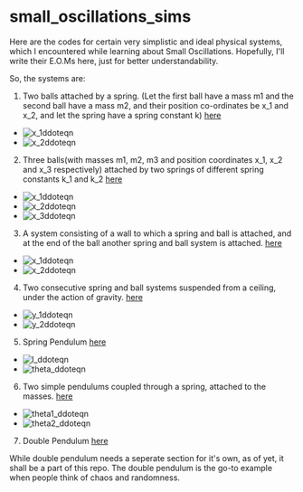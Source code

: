# small_oscillations_sims

Here are the codes for certain very simplistic and ideal physical systems, which I encountered while learning about Small Oscillations. 
Hopefully, I'll write their E.O.Ms here, just for better understandability.

So, the systems are:
1. Two balls attached by a spring. (Let the first ball have a mass m1 and the second ball have a mass m2, and their position co-ordinates be x_1 and x_2, and let the spring have a spring constant k) [here](https://www.glowscript.org/#/user/p.b.ashish786/folder/onlysmalloscillations/program/2balls1spring)

- ![x_1ddoteqn](https://latex.codecogs.com/gif.latex?\ddot{x}_1=\dfrac{-k}{m_1}((x_1&space;-&space;x_{01})&space;-&space;(x_2-x_{02})))
- ![x_2ddoteqn](https://latex.codecogs.com/gif.latex?\ddot{x}_2=\dfrac{-k}{m_1}((x_2&space;-&space;x_{02})&space;-&space;(x_1-x_{01})))

2. Three balls(with masses m1, m2, m3 and position coordinates x_1, x_2 and x_3 respectively) attached by two springs of different spring constants k_1 and k_2 [here](https://www.glowscript.org/#/user/p.b.ashish786/folder/onlysmalloscillations/program/3balls2springs)

- ![x_1ddoteqn](https://latex.codecogs.com/gif.latex?\ddot{x}_1=\dfrac{-k_1}{m_1}((x_1-x_{01})&space;-&space;x_2))
- ![x_2ddoteqn](https://latex.codecogs.com/gif.latex?\ddot{x}_2=\dfrac{-k_1}{m_1}(x_2-(x_1-x_{01}))-\dfrac{k_2}{m_2}((x_2-x_{03})-x_3))
- ![x_3ddoteqn](https://latex.codecogs.com/gif.latex?\ddot{x}_3=\dfrac{-k_2}{m_3}(x_3-x_{03}-x_2))

3. A system consisting of a wall to which a spring and ball is attached, and at the end of the ball another spring and ball system is attached. [here](https://www.glowscript.org/#/user/p.b.ashish786/folder/onlysmalloscillations/program/wall2balls2springs)

- ![x_1ddoteqn](https://latex.codecogs.com/gif.latex?\ddot{x}_1=\dfrac{1}{m_1}[(k_2(x_2-x_{02})-(x_1-x_{01}))-(k_1&plus;k_2)(x_1-x_{01})])
- ![x_2ddoteqn](https://latex.codecogs.com/gif.latex?\ddot{x}_1=\dfrac{1}{m_2}[((x_1-x_{01})-(x_2-x_{02}))&plus;(x_1-x_{01})])

4. Two consecutive spring and ball systems suspended from a ceiling, under the action of gravity. [here](https://www.glowscript.org/#/user/p.b.ashish786/folder/onlysmalloscillations/program/hanging2balls2springs)

- ![y_1ddoteqn](https://latex.codecogs.com/gif.latex?\ddot{y}_1&space;=&space;\dfrac{1}{m_1}[(k_1(y_1-y_{01}))&plus;(k_2(y_2-(y_1&plus;y_{02}))-(y_1-y_{01}))-(m_1&space;&plus;m_2)g])
- ![y_2ddoteqn](https://latex.codecogs.com/gif.latex?\ddot{y}_2=\dfrac{-k_2}{m_2}(y_2-(y_1&plus;y_{02})-(y_1-y_{01}))-g)

5. Spring Pendulum [here](https://www.glowscript.org/#/user/p.b.ashish786/folder/onlysmalloscillations/program/springpendulum)

- ![l_ddoteqn](https://latex.codecogs.com/gif.latex?\ddot{l}=l\dot{\theta}^2&plus;g(1-cos\theta)-\dfrac{k}{m}(l-l_0))
- ![theta_ddoteqn](https://latex.codecogs.com/gif.latex?\ddot{\theta}=-\dfrac{g}{l}sin\theta-\dfrac{\dot{l}\dot{\theta}}{l})

6. Two simple pendulums coupled through a spring, attached to the masses. [here](https://www.glowscript.org/#/user/p.b.ashish786/folder/onlysmalloscillations/program/coupledpendulums)

- ![theta1_ddoteqn](https://latex.codecogs.com/gif.latex?\ddot{\theta}_1=-\dfrac{g}{l_1}&space;sin\theta_1-\dfrac{k}{m_1}cos\theta_1(sin\theta_1-\dfrac{l_2}{l_1}sin\theta_2)])
- ![theta2_ddoteqn](https://latex.codecogs.com/gif.latex?\ddot{\theta}_2=-m_2&space;\dfrac{g}{l_2}sin\theta_2&space;-&space;\dfrac{k}{m_2}cos\theta_2(sin\theta_2-\dfrac{l_1}{l_2}sin\theta_1))

7. Double Pendulum [here](https://www.glowscript.org/#/user/p.b.ashish786/folder/onlysmalloscillations/program/doublependulum)

While double pendulum needs a seperate section for it's own, as of yet, it shall be a part of this repo. The double pendulum is the go-to example when people think of chaos and randomness.
